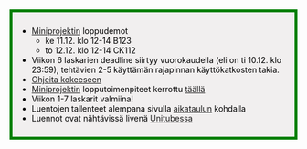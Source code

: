 <div style="color:black; border-style: solid; border-width: thick; border-color: green; padding: 10px; margin-bottom: 15px; padding: 10px; background-color: #F1EFEF;">

  <ul>
    <li>
        <a href="/miniprojekti">Miniprojektin</a>  loppudemot 
        <ul>
          <li>ke 11.12. klo 12-14 B123</li>
          <li>to 12.12. klo 12-14 CK112</li>
        </ul>
    </li>
    <li>
      Viikon 6 laskarien deadline siirtyy vuorokaudella (eli on ti 10.12. klo 23:59), tehtävien 2-5 käyttämän rajapinnan käyttökatkosten takia.
    </li>
    <li>
      <a href='/ohje_kokeeseen'>Ohjeita kokeeseen</a>
    </li>
    <li>
      <a href="/miniprojekti">Miniprojektin</a> lopputoimenpiteet kerrottu <a href="/miniprojektin_arvosteluperusteet/#lopputoimenpiteet">täällä</a>
    </li>
    <li>
      Viikon 1-7 laskarit valmiina!
    </li>
    <li>
      Luentojen tallenteet alempana sivulla <a href="/#aikataulu">aikataulun</a> kohdalla
    </li>
    <li>
      Luennot ovat nähtävissä livenä <a href='https://video.helsinki.fi/unitube/live-stream.html?room=l10'>Unitubessa</a>
    </li>
  </ul>

</div>